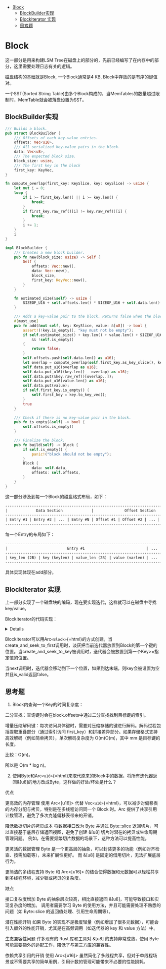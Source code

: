-   [Block](#block)
    -   [BlockBuilder实现](#blockbuilder实现)
    -   [BlockIterator
        实现](#blockiterator-实现)
    -   [思考题](#思考题)

# Block

这一部分是用来构建LSM
Tree在磁盘上的部分的，先前已经编写了在内存中的部分，这里需要处理日志有关的逻辑。

磁盘结构的基础就是Block, 一个Block通常是4 KB,
Block中存放的是有序的键值对。

一个SST(Sorted String
Table)由多个Block构成的，当MemTables的数量超过限制时，MemTable就会被落盘设置为SST。

## BlockBuilder实现

``` rust
/// Builds a block.
pub struct BlockBuilder {
    /// Offsets of each key-value entries.
    offsets: Vec<u16>,
    /// All serialized key-value pairs in the block.
    data: Vec<u8>,
    /// The expected block size.
    block_size: usize,
    /// The first key in the block
    first_key: KeyVec,
}

fn compute_overlap(first_key: KeySlice, key: KeySlice) -> usize {
    let mut i = 0;
    loop {
        if i >= first_key.len() || i >= key.len() {
            break;
        }
        if first_key.raw_ref()[i] != key.raw_ref()[i] {
            break;
        }
        i += 1;
    }
    i
}

impl BlockBuilder {
    /// Creates a new block builder.
    pub fn new(block_size: usize) -> Self {
        Self {
            offsets: Vec::new(),
            data: Vec::new(),
            block_size,
            first_key: KeyVec::new(),
        }
    }

    fn estimated_size(&self) -> usize {
        SIZEOF_U16 + self.offsets.len() * SIZEOF_U16 + self.data.len()
    }

    /// Adds a key-value pair to the block. Returns false when the block is full.
    #[must_use]
    pub fn add(&mut self, key: KeySlice, value: &[u8]) -> bool {
        assert!(!key.is_empty(), "key must not be empty");
        if self.estimated_size() + key.len() + value.len() + SIZEOF_U16 * 3 > self.block_size
            && !self.is_empty()
        {
            return false;
        }
        self.offsets.push(self.data.len() as u16);
        let overlap = compute_overlap(self.first_key.as_key_slice(), key);
        self.data.put_u16(overlap as u16);
        self.data.put_u16((key.len() - overlap) as u16);
        self.data.put(&key.raw_ref()[overlap..]);
        self.data.put_u16(value.len() as u16);
        self.data.put(value);
        if self.first_key.is_empty() {
            self.first_key = key.to_key_vec();
        }
        true
    }

    /// Check if there is no key-value pair in the block.
    pub fn is_empty(&self) -> bool {
        self.offsets.is_empty()
    }

    /// Finalize the block.
    pub fn build(self) -> Block {
        if self.is_empty() {
            panic!("block should not be empty");
        }
        Block {
            data: self.data,
            offsets: self.offsets,
        }
    }
}
```

这一部分涉及到每一个Block的磁盘格式布局，如下：

``` txt
----------------------------------------------------------------------------------------------------
|             Data Section             |              Offset Section             |      Extra      |
----------------------------------------------------------------------------------------------------
| Entry #1 | Entry #2 | ... | Entry #N | Offset #1 | Offset #2 | ... | Offset #N | num_of_elements |
----------------------------------------------------------------------------------------------------
```

每一个Entry的布局如下：

``` txt
-----------------------------------------------------------------------
|                           Entry #1                            | ... |
-----------------------------------------------------------------------
| key_len (2B) | key (keylen) | value_len (2B) | value (varlen) | ... |
-----------------------------------------------------------------------
```

具体实现体现在add部分。

## BlockIterator 实现

上一部分实现了一个磁盘块的编码，现在要实现迭代，这样就可以在磁盘中寻找key/value。

BlockIterator的代码实现：

<details>

``` rust
/// Iterates on a block.
pub struct BlockIterator {
    /// The internal `Block`, wrapped by an `Arc`
    block: Arc<Block>,
    /// The current key, empty represents the iterator is invalid
    key: KeyVec,
    /// the current value range in the block.data, corresponds to the current key
    value_range: (usize, usize),
    /// Current index of the key-value pair, should be in range of [0, num_of_elements)
    idx: usize,
    /// The first key in the block
    first_key: KeyVec,
}

impl Block {
    fn get_first_key(&self) -> KeyVec {
        let mut buf = &self.data[..];
        buf.get_u16();
        let key_len = buf.get_u16();
        let key = &buf[..key_len as usize];
        KeyVec::from_vec(key.to_vec())
    }
}

impl BlockIterator {
    fn new(block: Arc<Block>) -> Self {
        Self {
            block,
            key: KeyVec::new(),
            value_range: (0, 0),
            idx: 0,
            first_key: KeyVec::new(),
        }
    }

    /// Creates a block iterator and seek to the first entry.
    pub fn create_and_seek_to_first(block: Arc<Block>) -> Self {
        let mut iter = Self::new(block);
        iter.seek_to_first();
        iter
    }

    /// Creates a block iterator and seek to the first key that >= `key`.
    pub fn create_and_seek_to_key(block: Arc<Block>, key: KeySlice) -> Self {
        let mut iter = Self::new(block);
        iter.seek_to_key(key);
        iter
    }

    /// Returns the key of the current entry.
    pub fn key(&self) -> KeySlice {
        debug_assert!(!self.key.is_empty(), "invalid iterator");
        self.key.as_key_slice()
    }

    /// Returns the value of the current entry.
    pub fn value(&self) -> &[u8] {
        debug_assert!(!self.key.is_empty(), "invalid iteraator");
        &self.block.data[self.value_range.0..self.value_range.1]
    }

    /// Returns true if the iterator is valid.
    /// Note: You may want to make use of `key`
    pub fn is_valid(&self) -> bool {
        !self.key.is_empty()
    }

    /// Seeks to the first key in the block.
    pub fn seek_to_first(&mut self) {
        self.seek_to(0);
    }
    /// 找到这个块中第idx个键
    fn seek_to(&mut self, idx: usize) {
        if idx >= self.block.offsets.len() {
            self.key.clear();
            self.value_range = (0, 0);
            return;
        }
        let offset = self.block.offsets[idx] as usize;
        self.idx = idx;
    }

    /// Move to the next key in the block.
    pub fn next(&mut self) {
        self.idx += 1;
        self.seek_to(self.idx);
    }

    fn seek_to_offset(&mut self, offset: usize) {
        let mut entry = &self.block.data[offset..];
        let overlap_len = entry.get_u16() as usize;
        let key_len = entry.get_u16() as usize;
        let key = &entry[..key_len];
        self.key.clear();
        self.key.append(&self.first_key.raw_ref()[..overlap_len]);
        self.key.append(key);
        entry.advance(key_len);
        let value_len = entry.get_u16() as usize;
        let value_offset_begin = offset + SIZEOF_U16 + 3 * SIZEOF_U16 + key_len;
        let value_offset_end = value_offset_begin + value_len;
        self.value_range = (value_offset_begin, value_offset_end);
        entry.advance(value_len);
    }
    /// Seek to the first key that >= `key`.
    /// Note: You should assume the key-value pairs in the block are sorted when being added by
    /// callers.
    pub fn seek_to_key(&mut self, key: KeySlice) {
        let mut low = 0;
        let mut high = self.block.offsets.len();
        while low < high {
            let mid = low + (high - low) / 2;
            self.seek_to(mid);
            assert!(self.is_valid());
            match self.key().cmp(&key) {
                std::cmp::Ordering::Less => low = mid + 1,
                Ordering::Greater => high = mid,
                Ordering::Equal => return,
            }
        }
        self.seek_to(low);
    }
}
```

</details>

BlockIterator可以用Arc`<Block>`{=html}的方式创建，当create_and_seek_to_first调用时，淡灰把当前迭代器放置到Block的第一个键的位置。当create_and_seek_to_key被调用时，迭代器会被放置到第一个Key\>=指定值的位置。

当next调用时，迭代器会移动到下一个位置，如果到达末端，则key会被设置为空并且is_valid返回false。

## 思考题

1.  Block内查询一个Key的时间复杂度：

二分查找：查询键时会在block.offsets中通过二分查找找到目标键的索引。

增量压缩解码键：每次访问具体键时，需要对压缩存储的键进行解码。解码过程包括提取重叠部分（通过索引访问
first_key）和拼接差异部分。如果存储格式支持高效解码（例如简单拷贝），单次解码复杂度为
O(m)O(m)，其中 mm 是目标键的长度。

比较：O(m)。

所以是 O(m \* log n)。

2.  使用Byte和Arc`<u16>`{=html}来取代原来的Block中的数据，将所有迭代器返回&\[u8\]的地方改成Byte，这样做的好处/坏处是什么？

优点

更高效的内存管理 使用 Arc\<\[u16\]\> 代替
Vec`<u16>`{=html}，可以减少对偏移表的内存分配与拷贝，特别是在多线程访问同一个
Block 时。Arc 提供了共享引用计数管理，避免了多次克隆偏移表带来的开销。

降低数据切片的拷贝成本 将数据接口改为 Byte 并通过 Byte::slice
返回切片，可以直接基于底层存储返回视图，避免了创建 &\[u8\]
切片时潜在的拷贝或生命周期管理问题。
例如，在需要频繁切片数据的场景下，这种方法可以提高性能。

更灵活的数据管理 Byte
是一个更高层的抽象，可以封装更多的功能（例如对齐检查、按需加载等），未来扩展性更好。
而 &\[u8\] 是固定的借用切片，无法扩展底层行为。

更简洁的多线程支持 Byte 和 Arc\<\[u16\]\>
的结合使得数据和元数据可以轻松共享到多线程环境，减少锁或拷贝的复杂度。

缺点

接口复杂度增加 Byte 的抽象层次较高，相比直接返回
&\[u8\]，可能导致接口和实现复杂度的增加。 调用者需要学习 Byte
的使用方法，并且可能需要处理不熟悉的问题（如 Byte::slice
的返回值处理、引用生命周期等）。

潜在性能开销 如果 Byte
的实现不是极度轻量（例如增加了很多元数据），可能会引入额外的性能开销，尤其是在高频调用（如迭代器的
key 和 value 方法）中。

生态兼容性问题 许多现有的 Rust 库和工具对 &\[u8\] 的支持非常成熟，使用
Byte 可能需要额外的适配工作，降低了与第三方库的兼容性。

依赖共享引用的开销 使用 Arc\<\[u16\]\>
虽然简化了多线程共享，但对于单线程场景或不需要共享的简单用例，引用计数的管理可能带来不必要的性能损耗。
